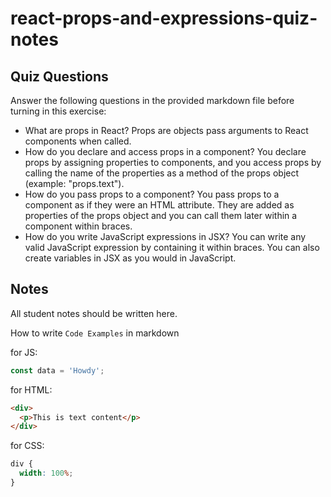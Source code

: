 # react-props-and-expressions-quiz-notes

## Quiz Questions

Answer the following questions in the provided markdown file before turning in this exercise:

- What are props in React?
  Props are objects pass arguments to React components when called.
- How do you declare and access props in a component?
  You declare props by assigning properties to components, and you access props by calling the name of the properties as a method of the props object (example: "props.text").
- How do you pass props to a component?
  You pass props to a component as if they were an HTML attribute. They are added as properties of the props object and you can call them later within a component within braces.
- How do you write JavaScript expressions in JSX?
  You can write any valid JavaScript expression by containing it within braces. You can also create variables in JSX as you would in JavaScript.

## Notes

All student notes should be written here.

How to write `Code Examples` in markdown

for JS:

```javascript
const data = 'Howdy';
```

for HTML:

```html
<div>
  <p>This is text content</p>
</div>
```

for CSS:

```css
div {
  width: 100%;
}
```
